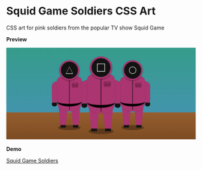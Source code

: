 # Squid Game Soldiers CSS Art

CSS art for pink soldiers from the popular TV show Squid Game

**Preview**

![Squid Game Soldiers](/soldiers.png)

**Demo**

[Squid Game Soldiers](https://codepen.io/mehmetcanaygun/full/bGrNzNZ)

